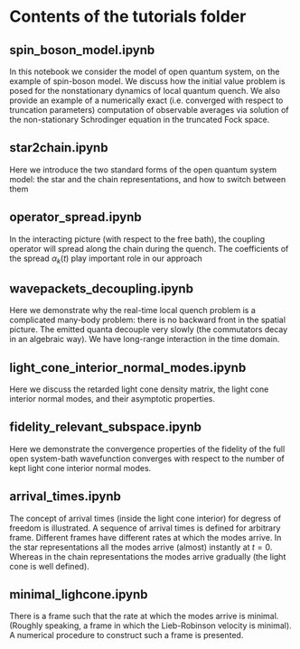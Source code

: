 # Contents of the tutorials folder

## spin_boson_model.ipynb

In this notebook we consider the model of open quantum system, on the example of spin-boson model.
We discuss how the initial value problem is posed for the nonstationary dynamics of local quantum quench.
We also provide an example of a numerically exact (i.e. converged with respect to truncation parameters)
computation of observable averages via solution of the non-stationary Schrodinger equation in the truncated Fock space.

## star2chain.ipynb

Here we introduce the two standard forms of the open quantum system model: the star and the chain representations, and how to switch between them

## operator_spread.ipynb

In the interacting picture (with respect to the free bath), the coupling operator will spread along the chain during the quench. The coefficients of the spread $\alpha_k\left(t\right)$ play important role in our approach

## wavepackets_decoupling.ipynb

Here we demonstrate why the real-time local quench problem is a complicated many-body problem: there is no backward front in the spatial picture. The emitted quanta decouple very slowly (the commutators decay in an algebraic way). We have long-range interaction in the time domain.

## light_cone_interior_normal_modes.ipynb

Here we discuss the retarded light cone density matrix, the light cone interior normal modes, and their asymptotic properties.

## fidelity_relevant_subspace.ipynb

Here we demonstrate the convergence properties of the fidelity of the full open system-bath wavefunction converges with respect to the number of kept light cone interior normal modes.

## arrival_times.ipynb

The concept of arrival times (inside the light cone interior) for degress of freedom is illustrated. A sequence of arrival times is defined for arbitrary frame. Different frames have different rates at which the modes arrive. In the star representations all the modes arrive (almost) instantly at $t=0$. Whereas in the chain representations the modes arrive gradually (the light cone is well defined).

## minimal_lighcone.ipynb

There is a frame such that the rate at which the modes arrive is minimal. (Roughly speaking, a frame in which the Lieb-Robinson velocity is minimal). A numerical procedure to construct such a frame is presented.

